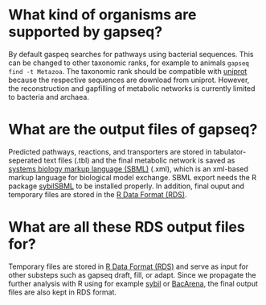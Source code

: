 # What kind of organisms are supported by gapseq?
By default gaspeq searches for pathways using bacterial sequences.
This can be changed to other taxonomic ranks, for example to animals ``gapseq find -t Metazoa``.
The taxonomic rank should be compatible with [uniprot](https://www.uniprot.org/help/taxonomy) because the respective sequences are download from uniprot.
However, the reconstruction and gapfilling of metabolic networks is currently limited to bacteria and archaea.

# What are the output files of gapseq?
Predicted pathways, reactions, and transporters are stored in tabulator-seperated text files (.tbl) and the final metabolic network is saved as [systems biology markup language (SBML)](http://sbml.org) (.xml), which is an xml-based markup language for biological model exchange.
SBML export needs the R package [sybilSBML](https://cran.r-project.org/package=sybilSBML) to be installed properly.
In addition, final ouput and temporary files are stored in the [R Data Format (RDS)](http://www.sthda.com/english/wiki/saving-data-into-r-data-format-rds-and-rdata).

# What are all these RDS output files for?
Temporary files are stored in [R Data Format (RDS)](http://www.sthda.com/english/wiki/saving-data-into-r-data-format-rds-and-rdata) and serve as input for other substeps such as gapseq draft, fill, or adapt.
Since we propagate the further analysis with R using for example [sybil](https://cran.r-project.org/package=sybil) or [BacArena](https://cran.r-project.org/package=BacArena), the final output files are also kept in RDS format.

